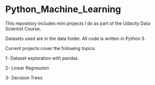# Python_Machine_Learning

This repository includes mini projects I do as part of the Udacity Data Scientist Course. 

Datasets used are in the data folder.
All code is written in Python 3. 

Current projects cover the following topics: 

1- Dataset exploration with pandas

2- Linear Regression

3- Decision Trees
